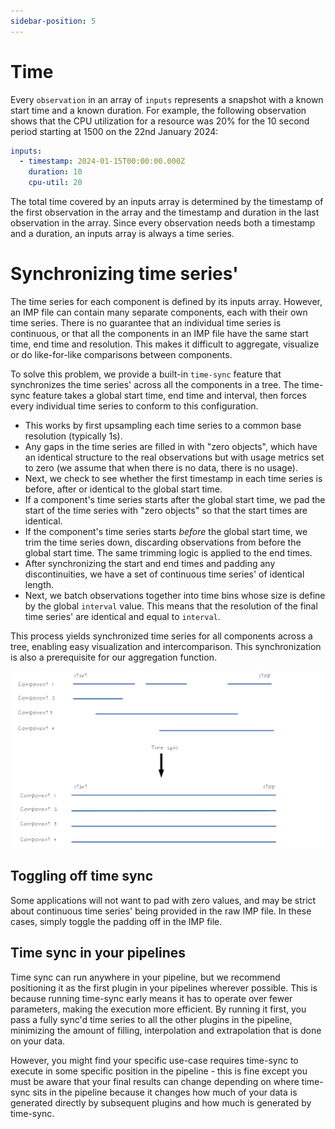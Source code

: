 ```yaml
---
sidebar-position: 5
---
```


# Time

Every `observation` in an array of `inputs` represents a snapshot with a known start time and a known duration. For example, the following observation shows that the CPU utilization for a resource was 20% for the 10 second period starting at 1500 on the 22nd January 2024:

```yml
inputs:
  - timestamp: 2024-01-15T00:00:00.000Z
    duration: 10
    cpu-util: 20
```

The total time covered by an inputs array is determined by the timestamp of the first observation in the array and the timestamp and duration in the last observation in the array. Since every observation needs both a timestamp and a duration, an inputs array is always a time series.

# Synchronizing time series'

The time series for each component is defined by its inputs array. However, an IMP file can contain many separate components, each with their own time series. There is no guarantee that an individual time series is continuous, or that all the components in an IMP file have the same start time, end time and resolution. This makes it difficult to aggregate, visualize or do like-for-like comparisons between components.

To solve this problem, we provide a built-in `time-sync` feature that synchronizes the time series' across all the components in a tree. The time-sync feature takes a global start time, end time and interval, then forces every individual time series to conform to this configuration.

- This works by first upsampling each time series to a common base resolution (typically 1s).
- Any gaps in the time series are filled in with "zero objects", which have an identical structure to the real observations but with usage metrics set to zero (we assume that when there is no data, there is no usage).
- Next, we check to see whether the first timestamp in each time series is before, after or identical to the global start time.
- If a component's time series starts after the global start time, we pad the start of the time series with "zero objects" so that the start times are identical.
- If the component's time series starts _before_ the global start time, we trim the time series down, discarding observations from before the global start time. The same trimming logic is applied to the end times.
- After synchronizing the start and end times and padding any discontinuities, we have a set of continuous time series' of identical length.
- Next, we batch observations together into time bins whose size is define by the global `interval` value. This means that the resolution of the final time series' are identical and equal to `interval`.

This process yields synchronized time series for all components across a tree, enabling easy visualization and intercomparison. This synchronization is also a prerequisite for our aggregation function.

![](../../static/img/time-sync-schematic.png)

## Toggling off time sync

Some applications will not want to pad with zero values, and may be strict about continuous time series' being provided in the raw IMP file. In these cases, simply toggle the padding off in the IMP file.

## Time sync in your pipelines

Time sync can run anywhere in your pipeline, but we recommend positioning it as the first plugin in your pipelines wherever possible. This is because running time-sync early means it has to operate over fewer parameters, making the execution more efficient. By running it first, you pass a fully sync'd time series to all the other plugins in the pipeline, minimizing the amount of filling, interpolation and extrapolation that is done on your data.

However, you might find your specific use-case requires time-sync to execute in some specific position in the pipeline - this is fine except you must be aware that your final results can change depending on where time-sync sits in the pipeline because it changes how much of your data is generated directly by subsequent plugins and how much is generated by time-sync.
